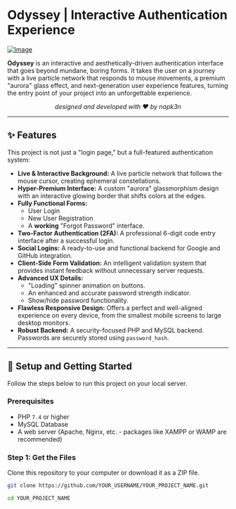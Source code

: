# Odyssey | Interactive Authentication Experience

[![Image](https://i.hizliresim.com/1vdi1h9.png)](https://hizliresim.com/1vdi1h9)

**Odyssey** is an interactive and aesthetically-driven authentication interface that goes beyond mundane, boring forms. It takes the user on a journey with a live particle network that responds to mouse movements, a premium "aurora" glass effect, and next-generation user experience features, turning the entry point of your project into an unforgettable experience.

<p align="center">
  <em>designed and developed with ❤️ by napk3n</em>
</p>

---

## ✨ Features

This project is not just a "login page," but a full-featured authentication system:

*   **Live & Interactive Background:** A live particle network that follows the mouse cursor, creating ephemeral constellations.
*   **Hyper-Premium Interface:** A custom "aurora" glassmorphism design with an interactive glowing border that shifts colors at the edges.
*   **Fully Functional Forms:**
    *   User Login
    *   New User Registration
    *   A **working** "Forgot Password" interface.
*   **Two-Factor Authentication (2FA):** A professional 6-digit code entry interface after a successful login.
*   **Social Logins:** A ready-to-use and functional backend for Google and GitHub integration.
*   **Client-Side Form Validation:** An intelligent validation system that provides instant feedback without unnecessary server requests.
*   **Advanced UX Details:**
    *   "Loading" spinner animation on buttons.
    *   An enhanced and accurate password strength indicator.
    *   Show/hide password functionality.
*   **Flawless Responsive Design:** Offers a perfect and well-aligned experience on every device, from the smallest mobile screens to large desktop monitors.
*   **Robust Backend:** A security-focused PHP and MySQL backend. Passwords are securely stored using `password_hash`.

---

## 🚀 Setup and Getting Started

Follow the steps below to run this project on your local server.

### Prerequisites

*   PHP `7.4` or higher
*   MySQL Database
*   A web server (Apache, Nginx, etc. - packages like XAMPP or WAMP are recommended)

### Step 1: Get the Files

Clone this repository to your computer or download it as a ZIP file.

```bash
git clone https://github.com/YOUR_USERNAME/YOUR_PROJECT_NAME.git

cd YOUR_PROJECT_NAME

